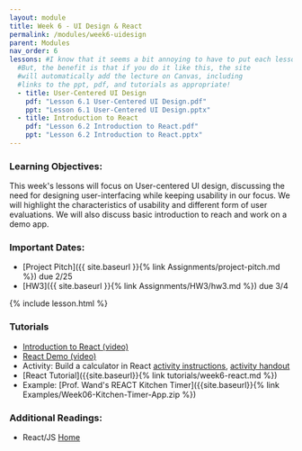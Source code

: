 ```yaml
---
layout: module
title: Week 6 - UI Design & React
permalink: /modules/week6-uidesign
parent: Modules
nav_order: 6
lessons: #I know that it seems a bit annoying to have to put each lesson in the yaml header like this...
  #But, the benefit is that if you do it like this, the site
  #will automatically add the lecture on Canvas, including
  #links to the ppt, pdf, and tutorials as appropriate!
  - title: User-Centered UI Design 
    pdf: "Lesson 6.1 User-Centered UI Design.pdf"
    ppt: "Lesson 6.1 User-Centered UI Design.pptx"
  - title: Introduction to React 
    pdf: "Lesson 6.2 Introduction to React.pdf"
    ppt: "Lesson 6.2 Introduction to React.pptx"
---
```


### Learning Objectives:

This week's lessons will focus on User-centered UI design, discussing the need for designing user-interfacing while keeping usability in our focus. We will highlight the characteristics of usability and different form of user evaluations. We will also discuss basic introduction to reach and work on a demo app.

### Important Dates:

- [Project Pitch]({{ site.baseurl }}{% link Assignments/project-pitch.md %}) due 2/25
- [HW3]({{ site.baseurl }}{% link Assignments/HW3/hw3.md %}) due 3/4

{% include lesson.html %}

### Tutorials
* [Introduction to React (video)](https://northeastern.instructure.com/courses/99531/files/folder/React?preview=14018834)
* [React Demo (video)](https://northeastern.instructure.com/courses/99531/files/folder/React?preview=14018845)
* Activity: Build a calculator in React [activity instructions](https://northeastern.instructure.com/courses/99531/files/folder/React?preview=14024088), [activity handout](https://northeastern.instructure.com/files/14018677/download?download_frd=1)
* [React Tutorial]({{site.baseurl}}{% link tutorials/week6-react.md %})
* Example: [Prof. Wand's REACT Kitchen Timer]({{site.baseurl}}{% link Examples/Week06-Kitchen-Timer-App.zip %})

### Additional Readings:

* React/JS [Home](https://reactjs.org/)

